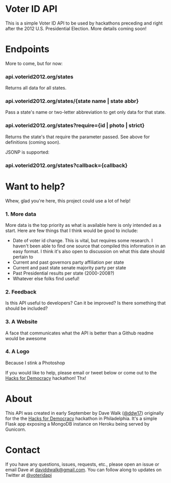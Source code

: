Voter ID API
============

This is a simple Voter ID API to be used by hackathons preceding and right after the 2012 U.S. Presidential Election.  More details coming soon!

Endpoints
=========

More to come, but for now:

### api.voterid2012.org/states

Returns all data for all states.

### api.voterid2012.org/states/{state name | state abbr}

Pass a state's name or two-letter abbreviation to get only data for that state.

### api.voterid2012.org/states?require={id | photo | strict}

Returns the state's that require the parameter passed.  See above for definitions (coming soon).

JSONP is supported:

### api.voterid2012.org/states?callback={callback}

Want to help?
=============

Whew, glad you're here, this project could use a lot of help!

### 1. More data 
More data is the top priority as what is available here is only intended as a start.  Here are few things that I think would be good to include:

* Date of voter id change.  This is vital, but requires some research.  I haven't been able to find one source that compiled this information in an easy format.  I think it's also open to discussion on what this date should pertain to
* Current and past governors party affiliation per state
* Current and past state senate majority party per state
* Past Presidential results per state (2000-2008?)
* Whatever else folks find useful!

### 2. Feedback
Is this API useful to developers?  Can it be improved?  Is there something that should be included?

### 3. A Website
A face that communicates what the API is better than a Github readme would be awesome

### 4. A Logo
Because I stink a Photoshop

If you would like to help, please email or tweet below or come out to the [Hacks for Democracy]("http://www.azavea.com/a/hacks-for-democracy" "Hacks for Democracy hackathon") hackathon!  Thx!

About
=====

This API was created in early September by Dave Walk ([@ddw17]("http://www.twitter.com/ddw17" "ddw17 on Twitter")) originally for the the [Hacks for Democracy]("http://www.azavea.com/a/hacks-for-democracy" "Hacks for Democracy hackathon") hackathon in Philadelphia.  It's a simple Flask app exposing a MongoDB instance on Heroku being served by Gunicorn.

Contact
=======

If you have any questions, issues, requests, etc., please open an issue or email Dave at [daviddwalk@gmail.com]("mailto:daviddwalk@gmail.com" "Email Dave").  You can follow along to updates on Twitter at [@voteridapi]("http://www.twitter.com/voteridapi" "@VoterIDAPI on Twitter")
